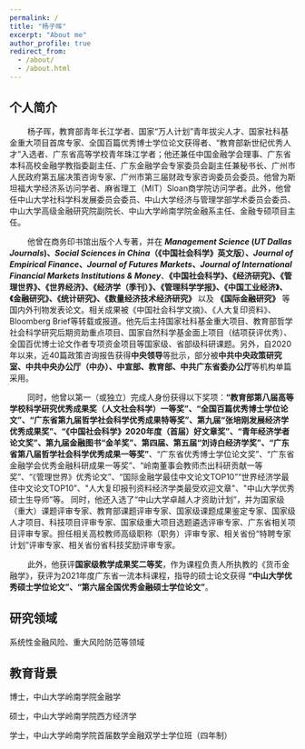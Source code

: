 ```yaml
---
permalink: /
title: "杨子晖"
excerpt: "About me"
author_profile: true
redirect_from: 
  - /about/
  - /about.html
---
```


个人简介
---
&nbsp;&nbsp;&nbsp;&nbsp;&nbsp;&nbsp;&nbsp;&nbsp;杨子晖，教育部青年长江学者、国家“万人计划”青年拔尖人才、国家社科基金重大项目首席专家、全国百篇优秀博士学位论文获得者、“教育部新世纪优秀人才”入选者、广东省高等学校青年珠江学者；他还兼任中国金融学会理事、广东省本科高校金融学教指委副主任、广东金融学会专家委员会副主任兼秘书长、广州市人民政府第五届决策咨询专家、广州市第三届财政专家咨询委员会委员。他曾为斯坦福大学经济系访问学者、麻省理工（MIT）Sloan商学院访问学者。此外，他曾任中山大学社科学科发展委员会委员、中山大学经济与管理学部学术委员会委员、中山大学高级金融研究院副院长、中山大学岭南学院金融系主任、金融专硕项目主任。

&nbsp;&nbsp;&nbsp;&nbsp;&nbsp;&nbsp;&nbsp;&nbsp;他曾在商务印书馆出版个人专著，并在 **_Management Science_ (_UT Dallas Journals_)、_Social Sciences in China_（《中国社会科学》英文版）、_Journal of Empirical Finance_、_Journal of Futures Markets_、_Journal of International Financial Markets Institutions & Money_**、**《中国社会科学》、《经济研究》、《管理世界》、《世界经济》、《经济学（季刊）》、《管理科学学报》、《中国工业经济》、《金融研究》、《统计研究》、《数量经济技术经济研究》** 以及 **《国际金融研究》** 等国内外刊物发表论文。相关成果被《中国社会科学文摘》、《人大复印资料》、Bloomberg Brief等转载或报道。他先后主持国家社科基金重大项目、教育部哲学社会科学研究后期资助重点项目、国家自然科学基金面上项目（结项获评优秀）、全国百优博士论文作者专项资金项目等国家级、省部级科研课题。另外，自2020年以来，近40篇政策咨询报告获得**中央领导**等批示，部分被**中共中央政策研究室、中共中央办公厅（中办）、中宣部、教育部、中共广东省委办公厅**等机构单篇采用。

&nbsp;&nbsp;&nbsp;&nbsp;&nbsp;&nbsp;&nbsp;&nbsp;同时，他曾以第一（或独立）完成人身份获得以下奖项：**“教育部第八届高等学校科学研究优秀成果奖（人文社会科学）一等奖”、“全国百篇优秀博士学位论文”、“广东省第九届哲学社会科学优秀成果特等奖”、第九届“张培刚发展经济学优秀成果奖”、“《中国社会科学》2020年度（首届）好文章奖”、“青年经济学者论文奖”、第九届金融图书“金羊奖”、第四届、第五届“刘诗白经济学奖”、“广东省第八届哲学社会科学优秀成果一等奖”**、“广东省优秀博士学位论文奖”、“广东省金融学会优秀金融科研成果一等奖”、“岭南董事会教师杰出科研贡献一等奖”、“《管理世界》优秀论文”、“国际金融学最佳中文论文TOP10”“世界经济学最佳中文论文TOP10”、"人大复印报刊资料经济学类最受欢迎文章"、"中山大学优秀硕士生导师”等。 同时，他还入选了“中山大学卓越人才资助计划”，并为国家级（重大）课题评审专家、教育部课题评审专家、国家级课题成果鉴定专家、国家级人才项目、科技项目评审专家、国家级重大项目选题遴选评审专家、广东省相关项目评审专家。担任相关高校教师高级职称（职务）评审专家、相关省份“特聘专家计划”评审专家、相关省份省科技奖励评审专家。

&nbsp;&nbsp;&nbsp;&nbsp;&nbsp;&nbsp;&nbsp;&nbsp;此外，他获评**国家级教学成果奖二等奖**，作为课程负责人所执教的《货币金融学》，获评为2021年度广东省一流本科课程，指导的硕士论文获得 **“中山大学优秀硕士学位论文”、“第六届全国优秀金融硕士学位论文”**。

 

研究领域
---
系统性金融风险、重大风险防范等领域

 

教育背景
---
博士，中山大学岭南学院金融学

硕士，中山大学岭南学院西方经济学

学士，中山大学岭南学院首届数学金融双学士学位班（四年制）
